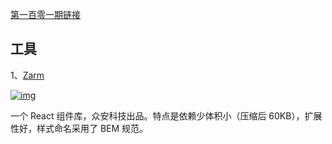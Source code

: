 [第一百零一期链接](https://github.com/ruanyf/weekly/blob/master/docs/issue-101.md)

## 工具
1、[Zarm](https://zarm.design/#/)

[![img](https://camo.githubusercontent.com/2958704005c919ea7633b5bc8a63cf8a8dc15e117a625d2a2e396076bf08ec2c/68747470733a2f2f7777772e77616e67626173652e636f6d2f626c6f67696d672f61737365742f3230323030332f6267323032303033333030312e6a7067)](https://camo.githubusercontent.com/2958704005c919ea7633b5bc8a63cf8a8dc15e117a625d2a2e396076bf08ec2c/68747470733a2f2f7777772e77616e67626173652e636f6d2f626c6f67696d672f61737365742f3230323030332f6267323032303033333030312e6a7067)

一个 React 组件库，众安科技出品。特点是依赖少体积小（压缩后 60KB），扩展性好，样式命名采用了 BEM 规范。